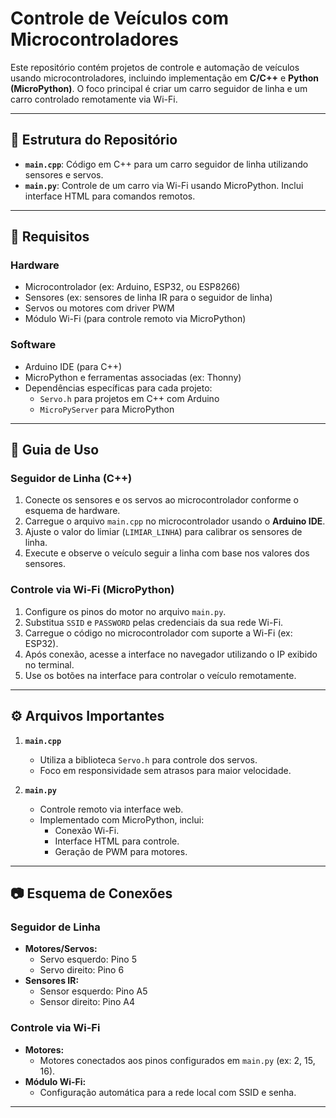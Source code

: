 # Controle de Veículos com Microcontroladores

Este repositório contém projetos de controle e automação de veículos usando microcontroladores, incluindo implementação em **C/C++** e **Python (MicroPython)**. O foco principal é criar um carro seguidor de linha e um carro controlado remotamente via Wi-Fi.

---

## 📁 Estrutura do Repositório

- **`main.cpp`**: Código em C++ para um carro seguidor de linha utilizando sensores e servos.
- **`main.py`**: Controle de um carro via Wi-Fi usando MicroPython. Inclui interface HTML para comandos remotos.

---

## 🔧 Requisitos

### Hardware
- Microcontrolador (ex: Arduino, ESP32, ou ESP8266)
- Sensores (ex: sensores de linha IR para o seguidor de linha)
- Servos ou motores com driver PWM
- Módulo Wi-Fi (para controle remoto via MicroPython)

### Software
- Arduino IDE (para C++)
- MicroPython e ferramentas associadas (ex: Thonny)
- Dependências específicas para cada projeto:
  - `Servo.h` para projetos em C++ com Arduino
  - `MicroPyServer` para MicroPython

---

## 🚀 Guia de Uso

### Seguidor de Linha (C++)
1. Conecte os sensores e os servos ao microcontrolador conforme o esquema de hardware.
2. Carregue o arquivo `main.cpp` no microcontrolador usando o **Arduino IDE**.
3. Ajuste o valor do limiar (`LIMIAR_LINHA`) para calibrar os sensores de linha.
4. Execute e observe o veículo seguir a linha com base nos valores dos sensores.

### Controle via Wi-Fi (MicroPython)
1. Configure os pinos do motor no arquivo `main.py`.
2. Substitua `SSID` e `PASSWORD` pelas credenciais da sua rede Wi-Fi.
3. Carregue o código no microcontrolador com suporte a Wi-Fi (ex: ESP32).
4. Após conexão, acesse a interface no navegador utilizando o IP exibido no terminal.
5. Use os botões na interface para controlar o veículo remotamente.

---

## ⚙️ Arquivos Importantes

1. **`main.cpp`**
   - Utiliza a biblioteca `Servo.h` para controle dos servos.
   - Foco em responsividade sem atrasos para maior velocidade.

2. **`main.py`**
   - Controle remoto via interface web.
   - Implementado com MicroPython, inclui:
     - Conexão Wi-Fi.
     - Interface HTML para controle.
     - Geração de PWM para motores.

---

## 📷 Esquema de Conexões

### Seguidor de Linha
- **Motores/Servos:**
  - Servo esquerdo: Pino 5
  - Servo direito: Pino 6
- **Sensores IR:**
  - Sensor esquerdo: Pino A5
  - Sensor direito: Pino A4

### Controle via Wi-Fi
- **Motores:**
  - Motores conectados aos pinos configurados em `main.py` (ex: 2, 15, 16).
- **Módulo Wi-Fi:**
  - Configuração automática para a rede local com SSID e senha.

---